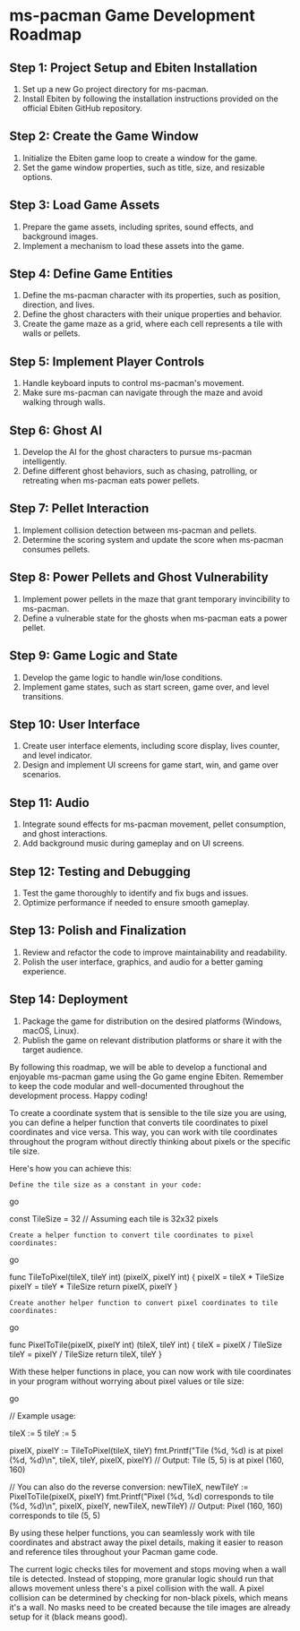 # ms-pacman Game Development Roadmap

## Step 1: Project Setup and Ebiten Installation

1. Set up a new Go project directory for ms-pacman.
2. Install Ebiten by following the installation instructions provided on the official Ebiten GitHub repository.

## Step 2: Create the Game Window

1. Initialize the Ebiten game loop to create a window for the game.
2. Set the game window properties, such as title, size, and resizable options.

## Step 3: Load Game Assets

1. Prepare the game assets, including sprites, sound effects, and background images.
2. Implement a mechanism to load these assets into the game.

## Step 4: Define Game Entities

1. Define the ms-pacman character with its properties, such as position, direction, and lives.
2. Define the ghost characters with their unique properties and behavior.
3. Create the game maze as a grid, where each cell represents a tile with walls or pellets.

## Step 5: Implement Player Controls

1. Handle keyboard inputs to control ms-pacman's movement.
2. Make sure ms-pacman can navigate through the maze and avoid walking through walls.

## Step 6: Ghost AI

1. Develop the AI for the ghost characters to pursue ms-pacman intelligently.
2. Define different ghost behaviors, such as chasing, patrolling, or retreating when ms-pacman eats power pellets.

## Step 7: Pellet Interaction

1. Implement collision detection between ms-pacman and pellets.
2. Determine the scoring system and update the score when ms-pacman consumes pellets.

## Step 8: Power Pellets and Ghost Vulnerability

1. Implement power pellets in the maze that grant temporary invincibility to ms-pacman.
2. Define a vulnerable state for the ghosts when ms-pacman eats a power pellet.

## Step 9: Game Logic and State

1. Develop the game logic to handle win/lose conditions.
2. Implement game states, such as start screen, game over, and level transitions.

## Step 10: User Interface

1. Create user interface elements, including score display, lives counter, and level indicator.
2. Design and implement UI screens for game start, win, and game over scenarios.

## Step 11: Audio

1. Integrate sound effects for ms-pacman movement, pellet consumption, and ghost interactions.
2. Add background music during gameplay and on UI screens.

## Step 12: Testing and Debugging

1. Test the game thoroughly to identify and fix bugs and issues.
2. Optimize performance if needed to ensure smooth gameplay.

## Step 13: Polish and Finalization

1. Review and refactor the code to improve maintainability and readability.
2. Polish the user interface, graphics, and audio for a better gaming experience.

## Step 14: Deployment

1. Package the game for distribution on the desired platforms (Windows, macOS, Linux).
2. Publish the game on relevant distribution platforms or share it with the target audience.

By following this roadmap, we will be able to develop a functional and enjoyable ms-pacman game using the Go game engine Ebiten. Remember to keep the code modular and well-documented throughout the development process. Happy coding!



To create a coordinate system that is sensible to the tile size you are using, you can define a helper function that converts tile coordinates to pixel coordinates and vice versa. This way, you can work with tile coordinates throughout the program without directly thinking about pixels or the specific tile size.

Here's how you can achieve this:

    Define the tile size as a constant in your code:

go

const TileSize = 32 // Assuming each tile is 32x32 pixels

    Create a helper function to convert tile coordinates to pixel coordinates:

go

func TileToPixel(tileX, tileY int) (pixelX, pixelY int) {
	pixelX = tileX * TileSize
	pixelY = tileY * TileSize
	return pixelX, pixelY
}

    Create another helper function to convert pixel coordinates to tile coordinates:

go

func PixelToTile(pixelX, pixelY int) (tileX, tileY int) {
	tileX = pixelX / TileSize
	tileY = pixelY / TileSize
	return tileX, tileY
}

With these helper functions in place, you can now work with tile coordinates in your program without worrying about pixel values or tile size:

go

// Example usage:

tileX := 5
tileY := 5

pixelX, pixelY := TileToPixel(tileX, tileY)
fmt.Printf("Tile (%d, %d) is at pixel (%d, %d)\n", tileX, tileY, pixelX, pixelY)
// Output: Tile (5, 5) is at pixel (160, 160)

// You can also do the reverse conversion:
newTileX, newTileY := PixelToTile(pixelX, pixelY)
fmt.Printf("Pixel (%d, %d) corresponds to tile (%d, %d)\n", pixelX, pixelY, newTileX, newTileY)
// Output: Pixel (160, 160) corresponds to tile (5, 5)

By using these helper functions, you can seamlessly work with tile coordinates and abstract away the pixel details, making it easier to reason and reference tiles throughout your Pacman game code.

The current logic checks tiles for movement and stops moving when a wall tile is detected. Instead of stopping, more granular logic should run that allows movement unless there's a pixel collision with the wall. A pixel collision can be determined by checking for non-black pixels, which means it's a wall. No masks need to be created because the tile images are already setup for it (black means good).